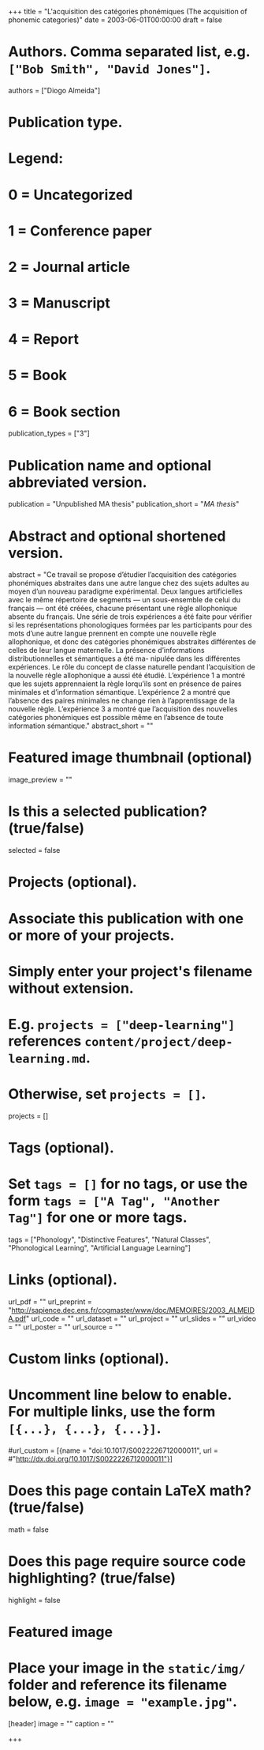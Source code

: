 +++
title = "L'acquisition des catégories phonémiques (The acquisition of phonemic categories)"
date = 2003-06-01T00:00:00
draft = false

# Authors. Comma separated list, e.g. `["Bob Smith", "David Jones"]`.
authors = ["Diogo Almeida"]

# Publication type.
# Legend:
# 0 = Uncategorized
# 1 = Conference paper
# 2 = Journal article
# 3 = Manuscript
# 4 = Report
# 5 = Book
# 6 = Book section
publication_types = ["3"]

# Publication name and optional abbreviated version.
publication = "Unpublished MA thesis"
publication_short = "*MA thesis*"

# Abstract and optional shortened version.
abstract = "Ce travail se propose d’étudier l’acquisition des catégories phonémiques abstraites dans une autre langue chez des sujets adultes au moyen d’un nouveau paradigme expérimental. Deux langues artificielles avec le même répertoire de segments — un sous-ensemble de celui du français — ont été créées, chacune présentant une règle allophonique absente du français. Une série de trois expériences a été faite pour vérifier si les représentations phonologiques formées par les participants pour des mots d’une autre langue prennent en compte une nouvelle règle allophonique, et donc des catégories phonémiques abstraites différentes de celles de leur langue maternelle. La présence d’informations distributionnelles et sémantiques a été ma- nipulée dans les différentes expériences. Le rôle du concept de classe naturelle pendant l’acquisition de la nouvelle règle allophonique a aussi été étudié. L’expérience 1 a montré que les sujets apprennaient la règle lorqu’ils sont en présence de paires minimales et d’information sémantique. L’expérience 2 a montré que l’absence des paires minimales ne change rien à l’apprentissage de la nouvelle règle. L’expérience 3 a montré que l’acquisition des nouvelles catégories phonémiques est possible même en l’absence de toute information sémantique."
abstract_short = ""

# Featured image thumbnail (optional)
image_preview = ""

# Is this a selected publication? (true/false)
selected = false

# Projects (optional).
#   Associate this publication with one or more of your projects.
#   Simply enter your project's filename without extension.
#   E.g. `projects = ["deep-learning"]` references `content/project/deep-learning.md`.
#   Otherwise, set `projects = []`.
projects = []

# Tags (optional).
#   Set `tags = []` for no tags, or use the form `tags = ["A Tag", "Another Tag"]` for one or more tags.
tags = ["Phonology", "Distinctive Features", "Natural Classes", "Phonological Learning", "Artificial Language Learning"]

# Links (optional).
url_pdf = ""
url_preprint = "http://sapience.dec.ens.fr/cogmaster/www/doc/MEMOIRES/2003_ALMEIDA.pdf"
url_code = ""
url_dataset = ""
url_project = ""
url_slides = ""
url_video = ""
url_poster = ""
url_source = ""


# Custom links (optional).
#   Uncomment line below to enable. For multiple links, use the form `[{...}, {...}, {...}]`.
#url_custom = [{name = "doi:10.1017/S0022226712000011", url = #"http://dx.doi.org/10.1017/S0022226712000011"}]

# Does this page contain LaTeX math? (true/false)
math = false

# Does this page require source code highlighting? (true/false)
highlight = false

# Featured image
# Place your image in the `static/img/` folder and reference its filename below, e.g. `image = "example.jpg"`.
[header]
image = ""
caption = ""

+++

